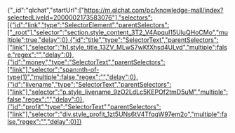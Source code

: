 {"_id":"qlchat","startUrl":["https://m.qlchat.com/pc/knowledge-mall/index?selectedLiveId=2000002173583076"],"selectors":[{"id":"link","type":"SelectorElement","parentSelectors":["_root"],"selector":"section.style_content_3T2_V4ApquI15UluQHoCMo","multiple":true,"delay":0},{"id":"title","type":"SelectorText","parentSelectors":["link"],"selector":"h1.style_title_13ZV_MLwS7wKfXhsd4ULvd","multiple":false,"regex":"","delay":0},{"id":"money","type":"SelectorText","parentSelectors":["link"],"selector":"span:nth-of-type(1)","multiple":false,"regex":"","delay":0},{"id":"livename","type":"SelectorText","parentSelectors":["link"],"selector":"p.style_livename_9zO2LdLc5KEPOf2tmD5uM","multiple":false,"regex":"","delay":0},{"id":"profit","type":"SelectorText","parentSelectors":["link"],"selector":"div.style_profit_1zt5UNs6tV4TfqqW97em2o","multiple":false,"regex":"","delay":0}]}
